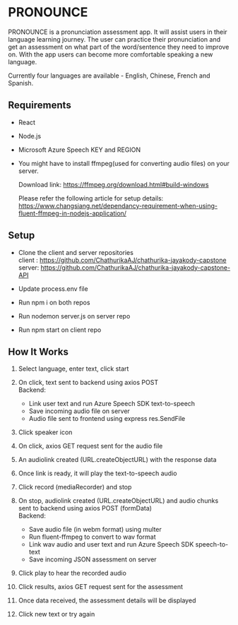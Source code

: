 # PRONOUNCE

PRONOUNCE is a pronunciation assessment app. It will assist users in their language learning journey. 
The user can practice their pronunciation and get an assessment on what part of the word/sentence they need to improve on. 
With the app users can become more comfortable speaking a new language.

Currently four languages are available - English, Chinese, French and Spanish.

## Requirements

- React
- Node.js
- Microsoft Azure Speech KEY and REGION
- You might have to install ffmpeg(used for converting audio files) on your server. 

    Download link: https://ffmpeg.org/download.html#build-windows

    Please refer the following article for setup details: https://www.changsiang.net/dependancy-requirement-when-using-fluent-ffmpeg-in-nodejs-application/

## Setup

- Clone the client and server repositories <br>
    client : https://github.com/ChathurikaAJ/chathurika-jayakody-capstone
    server: https://github.com/ChathurikaAJ/chathurika-jayakody-capstone-API

- Update process.env file
- Run npm i on both repos
- Run nodemon server.js on server repo
- Run npm start on client repo

## How It Works

1. Select language, enter text, click start
2. On click, text sent to backend using axios POST <br>
    Backend:
    - Link user text and run Azure Speech SDK text-to-speech
    - Save incoming audio file on server
    - Audio file sent to frontend using express res.SendFile

3. Click speaker icon
4. On click, axios GET request sent for the audio file
5. An audiolink created (URL.createObjectURL) with the response data
6. Once link is ready, it will play the text-to-speech audio
7. Click record (mediaRecorder) and stop
8. On stop, audiolink created (URL.createObjectURL) and audio chunks sent to backend using axios POST (formData) <br>
    Backend:
    - Save audio file (in webm format) using multer
    - Run fluent-ffmpeg to convert to wav format
    - Link wav audio and user text and run Azure Speech SDK speech-to-text
    - Save incoming JSON assessment on server

9. Click play to hear the recorded audio
10. Click results, axios GET request sent for the assessment
11. Once data received, the assessment details will be displayed
12. Click new text or try again






